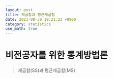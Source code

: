 ```yaml
---
layout: post
title: 제곱합과 평균제곱합  
date: 2023-08-30 19:21:23 +0900
category: statistics 
use_math: true
---
```

# 비전공자를 위한 통계방법론    
> 제곱합(SS)과 평균제곱합(MS)    

